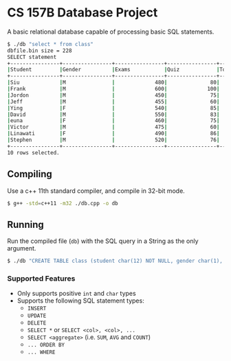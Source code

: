 CS 157B Database Project 
========================
A basic relational database capable of processing basic SQL statements. 

```bash 
$ ./db "select * from class" 
dbfile.bin size = 228
SELECT statement
+----------------+----------------+----------------+----------------+----------------+
|Student         |Gender          |Exams           |Quiz            |Total           |
+----------------+----------------+----------------+----------------+----------------+
|Siu             |M               |             480|              80|             560|
|Frank           |M               |             600|             100|             700|
|Jordon          |M               |             450|              75|             525|
|Jeff            |M               |             455|              60|             515|
|Ying            |F               |             540|              85|             625|
|David           |M               |             550|              83|             633|
|euna            |F               |             460|              75|             535|
|Victor          |M               |             475|              60|             535|
|Linawati        |F               |             490|              86|             576|
|Stephen         |M               |             520|              76|             596|
+----------------+----------------+----------------+----------------+----------------+
10 rows selected.
```

Compiling 
---------

Use a c++ 11th standard compiler, and compile in 32-bit mode. 
```bash 
$ g++ -std=c++11 -m32 ./db.cpp -o db
```

Running
-------
Run the compiled file (`db`) with the SQL query in a String as the only argument.
```bash 
$ ./db "CREATE TABLE class (student char(12) NOT NULL, gender char(1), exams int, quiz int, total int)"
``` 

### Supported Features 
* Only supports positive `int` and `char` types
* Supports the following SQL statement types: 
  * `INSERT`
  * `UPDATE` 
  * `DELETE` 
  * `SELECT *` or `SELECT <col>, <col>, ...`
  * `SELECT <aggregate>` (i.e. `SUM`, `AVG` and `COUNT`)
  * `... ORDER BY`
  * `... WHERE`
